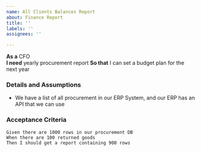 ```yaml
---
name: All Clients Balances Report
about: Finance Report
title: ''
labels: ''
assignees: ''

---
```


**As a** CFO  
 **I need** yearly procurement report
 **So that** I can set a budget plan for the next year 
   
 ### Details and Assumptions
 * We have a list of all procurement in our ERP System, and our ERP has an API that we can use

 ### Acceptance Criteria  
   
 ```gherkin
 Given there are 1000 rows in our procurement DB
 When there are 100 returned goods
 Then I should get a report containing 900 rows
 ```
